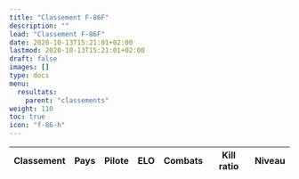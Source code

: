 ```yaml
---
title: "Classement F-86F"
description: ""
lead: "Classement F-86F"
date: 2020-10-13T15:21:01+02:00
lastmod: 2020-10-13T15:21:01+02:00
draft: false
images: []
type: docs
menu:
  resultats:
    parent: "classements"
weight: 110
toc: true
icon: "f-86-h"
---
```


<!-- Flag icons -->
<link href="https://cdnjs.cloudflare.com/ajax/libs/flag-icon-css/6.6.6/css/flag-icons.min.css" rel="stylesheet">

<div class="table-responsive">
<table
  id="table"
  data-toggle="table"
  data-search="true"
  data-data-type="text"
  data-pagination="true"
  data-page-size="25"
  data-response-handler="responseHandler"
  data-url="/data/elodf_1v1_classement_F86F_elo.json">
  <thead>
    <tr>
      <th data-field="Classement" data-sortable="true">Classement</th>
      <th data-field="Country" data-sortable="true">Pays</th>
      <th data-field="Player">Pilote</th>
      <th data-field="ELO" data-sortable="true">ELO</th>
      <th data-field="Combats" data-sortable="true">Combats</th>
      <th data-field="Kill ratio" data-sortable="true">Kill ratio</th>
      <th data-field="LVL" data-sortable="true">Niveau</th>
    </tr>
  </thead>
</table>
</div>

<script>
  function responseHandler(res) {
    return JSON.parse(res)
  }
</script>
<link rel="stylesheet" href="https://unpkg.com/bootstrap-table@1.20.1/dist/bootstrap-table.min.css">
<script src="https://cdn.jsdelivr.net/npm/jquery/dist/jquery.min.js"></script>
<script src="https://unpkg.com/bootstrap-table@1.20.1/dist/bootstrap-table.min.js"></script>

